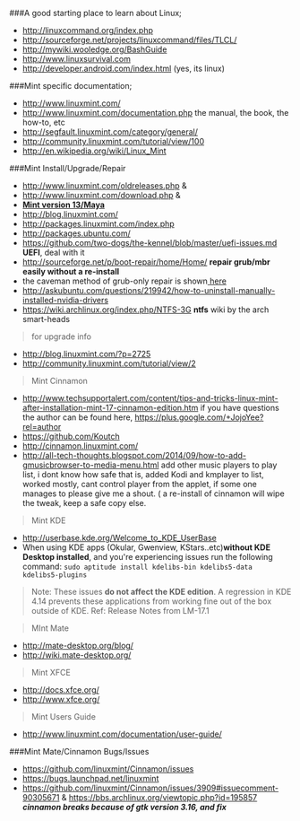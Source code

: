 ###A good starting place to learn about Linux;
* http://linuxcommand.org/index.php
* http://sourceforge.net/projects/linuxcommand/files/TLCL/
* http://mywiki.wooledge.org/BashGuide
* http://www.linuxsurvival.com
* http://developer.android.com/index.html (yes, its linux)


###Mint specific documentation;
* http://www.linuxmint.com/
* http://www.linuxmint.com/documentation.php the manual, the book, the how-to, etc
* http://segfault.linuxmint.com/category/general/
* http://community.linuxmint.com/tutorial/view/100
* http://en.wikipedia.org/wiki/Linux_Mint

###Mint Install/Upgrade/Repair
* http://www.linuxmint.com/oldreleases.php & 
* http://www.linuxmint.com/download.php &
* [**Mint version 13/Maya**](http://linuxmint.com/rel_maya.php)  
* http://blog.linuxmint.com/
* http://packages.linuxmint.com/index.php
* http://packages.ubuntu.com/
* https://github.com/two-dogs/the-kennel/blob/master/uefi-issues.md **UEFI**, deal with it
* http://sourceforge.net/p/boot-repair/home/Home/ **repair grub/mbr easily without a re-install**
* the caveman method of grub-only repair is shown[ here](http://community.linuxmint.com/tutorial/view/245)
* http://askubuntu.com/questions/219942/how-to-uninstall-manually-installed-nvidia-drivers
* https://wiki.archlinux.org/index.php/NTFS-3G **ntfs** wiki by the arch smart-heads

> for upgrade info 
* http://blog.linuxmint.com/?p=2725
* http://community.linuxmint.com/tutorial/view/2

> Mint Cinnamon
* http://www.techsupportalert.com/content/tips-and-tricks-linux-mint-after-installation-mint-17-cinnamon-edition.htm if you have questions the author can be found here, https://plus.google.com/+JojoYee?rel=author
* https://github.com/Koutch
* http://cinnamon.linuxmint.com/
* http://all-tech-thoughts.blogspot.com/2014/09/how-to-add-gmusicbrowser-to-media-menu.html  add other music players to play list, i dont know how safe that is, added Kodi and kmplayer  to list, worked mostly, cant control player from the applet, if some one manages to please give me a shout. ( a re-install of cinnamon will wipe the tweak, keep a safe copy else.

> Mint KDE
* http://userbase.kde.org/Welcome_to_KDE_UserBase
* When using KDE apps (Okular, Gwenview, KStars..etc)**without KDE Desktop installed**, and you're experiencing issues  run the following command: `sudo aptitude install kdelibs-bin kdelibs5-data kdelibs5-plugins`

> Note: These issues **do not affect the KDE edition**. A regression in KDE 4.14 prevents these applications from working fine out of the box outside of KDE. Ref: Release Notes from LM-17.1

> MInt Mate
* http://mate-desktop.org/blog/
* http://wiki.mate-desktop.org/

> Mint XFCE
* http://docs.xfce.org/
* http://www.xfce.org/

> Mint Users Guide
* http://www.linuxmint.com/documentation/user-guide/

###Mint Mate/Cinnamon Bugs/Issues
* https://github.com/linuxmint/Cinnamon/issues
* https://bugs.launchpad.net/linuxmint
* https://github.com/linuxmint/Cinnamon/issues/3909#issuecomment-90305671 & https://bbs.archlinux.org/viewtopic.php?id=195857 ***cinnamon breaks because of gtk version 3.16, and fix***

